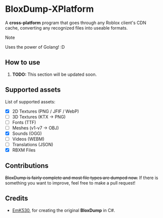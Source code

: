 # BloxDump-XPlatform
A **cross-platform** program that goes through any Roblox client's CDN cache, converting any recognized files into useable formats.

> [!NOTE]
> Uses the power of Golang! :D

## How to use
1. **TODO:** This section will be updated soon.

## Supported assets
List of supported assets:
  - [x] 2D Textures (PNG / JFIF / WebP)
  - [ ] 3D Textures (KTX → PNG)
  - [ ] Fonts (TTF)
  - [ ] Meshes (v1-v7 → OBJ)
  - [x] Sounds (OGG)
  - [ ] Videos (WEBM)
  - [ ] Translations (JSON)
  - [x] RBXM Files

## Contributions
~~BloxDump is fairly complete and most file types are dumped now.~~
If there is something you want to improve, feel free to make a pull request!

## Credits
- [EmK530](https://github.com/EmK530), for creating the original **BloxDump** in C#.

<!-- comments from before the README.md refactor, preserved for context -->
<!-- don't ever use <br> again or i'll <br>eak your neck :D - StupidRepo -> EmK530 -->
<!-- i don't think this guy has ever learnt markdown. 🥹 - StupidRepo -> EmK530 -->
